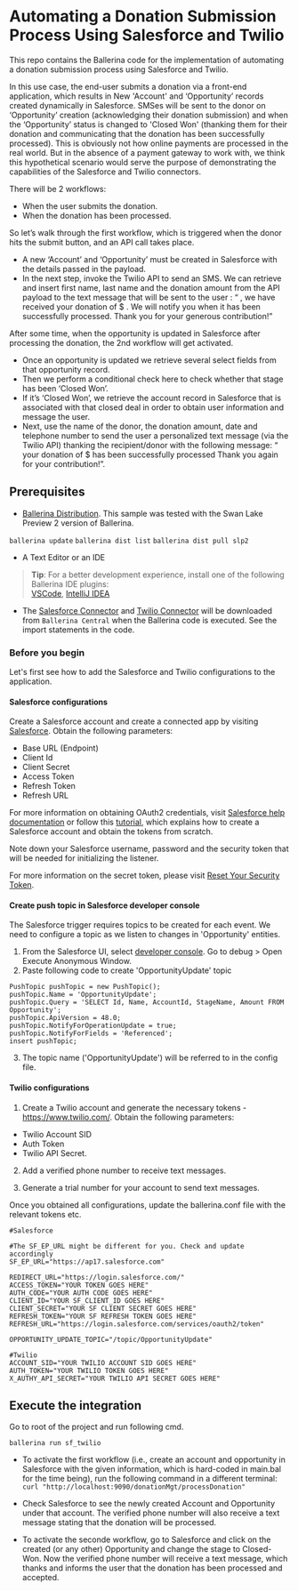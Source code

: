 # Automating a Donation Submission Process Using Salesforce and Twilio

This repo contains the Ballerina code for the implementation of automating a donation submission process using Salesforce and Twilio. 

In this use case, the end-user submits a donation via a front-end application, which results in New 'Account' and ‘Opportunity’ records created dynamically in Salesforce. SMSes will be sent to the donor on ‘Opportunity’ creation (acknowledging their donation submission) and when the ‘Opportunity’ status is changed to 'Closed Won' (thanking them for their donation and communicating that the donation has been successfully processed). This is obviously not how online payments are processed in the real world. But in the absence of a payment gateway to work with, we think this hypothetical scenario would serve the purpose of demonstrating the capabilities of the Salesforce and Twilio connectors.

 There will be 2 workflows: 

- When the user submits the donation. 
- When the donation has been processed. 

So let’s walk through the first workflow, which is triggered when the donor hits the submit button, and an API call takes place.

- A new ‘Account’ and  ‘Opportunity’ must be created in Salesforce with the details passed in the payload. 
- In the next step, invoke the Twilio API to send an SMS. We can retrieve and insert first name, last name and the donation amount from the API payload to the text message that will be sent to the user :
“<First Name> <Last Name>, we have received your donation of $<Donation Amount> . We will notify you when it has been successfully processed. Thank you for your generous contribution!”

After some time, when the opportunity is updated in Salesforce after processing the donation, the 2nd workflow will get activated. 

- Once an opportunity is updated we retrieve several select fields from that opportunity record. 
- Then we perform a conditional check here to check whether that stage has been ‘Closed Won’.  
- If it’s ‘Closed Won’, we retrieve the account record in Salesforce that is associated with that closed deal in order to obtain user information and message the user.
- Next, use the name of the donor, the donation amount, date and telephone number to send the user a personalized text message (via the Twilio API) thanking the recipient/donor with the following message: 
“<First Name> <Last Name> your donation of $<Donation Amount> has been successfully processed Thank you again for your contribution!”.


## Prerequisites

- [Ballerina Distribution](https://ballerina.io/learn/getting-started/). This sample was tested with the Swan Lake Preview 2 version of Ballerina. 

`ballerina update`
`ballerina dist list`
`ballerina dist pull slp2`
 
- A Text Editor or an IDE 
> **Tip**: For a better development experience, install one of the following Ballerina IDE plugins:  
[VSCode](https://marketplace.visualstudio.com/items?itemName=ballerina.ballerina), 
[IntelliJ IDEA](https://plugins.jetbrains.com/plugin/9520-ballerina)

- The [Salesforce Connector](https://github.com/ballerina-platform/module-ballerinax-sfdc) and
[Twilio Connector](https://github.com/ballerina-platform/module-ballerinax-twilio) will be downloaded from 
`Ballerina Central` when the Ballerina code is executed. See the import statements in the code. 

### Before you begin

Let's first see how to add the Salesforce and Twilio configurations to the application.

#### Salesforce configurations
Create a Salesforce account and create a connected app by visiting [Salesforce](https://www.salesforce.com). 
Obtain the following parameters:

* Base URL (Endpoint)
* Client Id
* Client Secret
* Access Token
* Refresh Token
* Refresh URL

For more information on obtaining OAuth2 credentials, visit 
[Salesforce help documentation](https://help.salesforce.com/articleView?id=remoteaccess_authenticate_overview.htm) 
or follow this 
[tutorial](https://medium.com/@bpmmendis94/obtain-access-refresh-tokens-from-salesforce-rest-api-a324fe4ccd9b), which explains how to create a Salesforce account and obtain the tokens from scratch. 

Note down your Salesforce username, password and the security token that will be needed for initializing the listener. 

For more information on the secret token, please visit [Reset Your Security Token](https://help.salesforce.com/articleView?id=user_security_token.htm&type=5).

#### Create push topic in Salesforce developer console

The Salesforce trigger requires topics to be created for each event. We need to configure a topic as we listen to changes in 'Opportunity' entities. 

1. From the Salesforce UI, select [developer console](https://help.salesforce.com/articleView?id=code_dev_console_opening.htm&type=5). Go to debug > Open Execute Anonymous Window. 
2. Paste following code to create 'OpportunityUpdate' topic
```apex
PushTopic pushTopic = new PushTopic();
pushTopic.Name = 'OpportunityUpdate';
pushTopic.Query = 'SELECT Id, Name, AccountId, StageName, Amount FROM Opportunity';
pushTopic.ApiVersion = 48.0;
pushTopic.NotifyForOperationUpdate = true;
pushTopic.NotifyForFields = 'Referenced';
insert pushTopic;
```
3. The topic name ('OpportunityUpdate') will be referred to in the config file.

#### Twilio configurations
1. Create a Twilio account and generate the necessary tokens - https://www.twilio.com/. Obtain the following parameters:
* Twilio Account SID
* Auth Token
* Twilio API Secret. 

2. Add a verified phone number to receive text messages.

3. Generate a trial number for your account to send text messages. 

Once you obtained all configurations, update the ballerina.conf file with the relevant tokens etc. 

```
#Salesforce

#The SF_EP_URL might be different for you. Check and update accordingly
SF_EP_URL="https://ap17.salesforce.com"

REDIRECT_URL="https://login.salesforce.com/"
ACCESS_TOKEN="YOUR TOKEN GOES HERE"
AUTH_CODE="YOUR AUTH CODE GOES HERE"
CLIENT_ID="YOUR SF_CLIENT_ID GOES HERE"
CLIENT_SECRET="YOUR SF CLIENT SECRET GOES HERE"
REFRESH_TOKEN="YOUR SF REFRESH TOKEN GOES HERE"
REFRESH_URL="https://login.salesforce.com/services/oauth2/token"

OPPORTUNITY_UPDATE_TOPIC="/topic/OpportunityUpdate"

#Twilio
ACCOUNT_SID="YOUR TWILIO ACCOUNT SID GOES HERE"
AUTH_TOKEN="YOUR TWILIO TOKEN GOES HERE"
X_AUTHY_API_SECRET="YOUR TWILIO API SECRET GOES HERE"

```

## Execute the integration

Go to root of the project and run following cmd.

`ballerina run sf_twilio`

- To activate the first workflow (i.e., create an account and opportunity in Salesforce with the given information, which is hard-coded in main.bal for the time being), run the following command in a different terminal:
`curl "http://localhost:9090/donationMgt/processDonation"`

- Check Salesforce to see the newly created Account and Opportunity under that account. The verified phone number will also receive a text message stating that the donation will be processed. 

- To activate the seconde workflow, go to Salesforce and click on the created (or any other) Opportunity and change the stage to Closed-Won. Now the verified phone number will receive a text message, which thanks and informs the user that the donation has been processed and accepted. 










